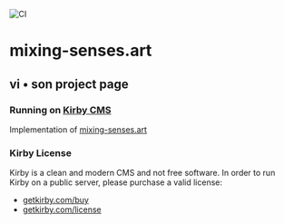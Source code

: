 ![CI](https://github.com/guidoschmidt/vi.son-mixing-senses.art/workflows/CI/badge.svg?branch=release)

# mixing-senses.art
## vi • son project page

### Running on [Kirby CMS](https://getkirby.com/)

Implementation of [mixing-senses.art](https://mixing-senses.art)

### Kirby License
Kirby is a clean and modern CMS and not free software. In order to run Kirby on a public server, please purchase a valid license:

- [getkirby.com/buy](https://getkirby.com/buy)
- [getkirby.com/license](https://getkirby.com/license)

